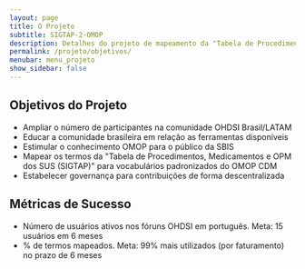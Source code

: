 ```yaml
---
layout: page
title: O Projeto
subtitle: SIGTAP-2-OMOP
description: Detalhes do projeto de mapeamento da "Tabela de Procedimentos, Medicamentos e OPM dos SUS (SIGTAP)" para OMOP CDM
permalink: /projeto/objetivos/
menubar: menu_projeto
show_sidebar: false
---
```


## Objetivos do Projeto
- Ampliar o número de participantes na comunidade OHDSI Brasil/LATAM
- Educar a comunidade brasileira em relação as ferramentas disponíveis
- Estimular o conhecimento OMOP para o público da SBIS
- Mapear os termos da "Tabela de Procedimentos, Medicamentos e OPM dos SUS (SIGTAP)" para vocabulários padronizados do OMOP CDM
- Estabelecer governança para contribuições de forma descentralizada

## Métricas de Sucesso
- Número de usuários ativos nos fóruns OHDSI em português. Meta: 15 usuários em 6 meses
- % de termos mapeados. Meta: 99% mais utilizados (por faturamento) no prazo de 6 meses
